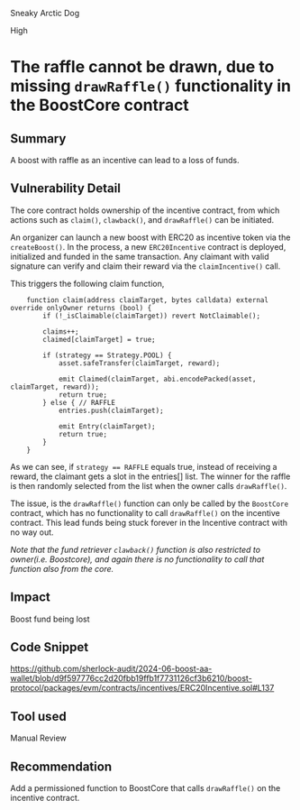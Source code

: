 Sneaky Arctic Dog

High

# The raffle cannot be drawn, due to missing `drawRaffle()` functionality in the BoostCore contract

## Summary
A boost with raffle as an incentive can lead to a loss of funds. 
## Vulnerability Detail

The core contract holds ownership of the incentive contract, from which actions such as `claim()`, `clawback()`, and `drawRaffle()` can be initiated. 

An organizer can launch a new boost with ERC20 as incentive token via the `createBoost()`. In the process, a new `ERC20Incentive` contract is deployed, initialized and funded in the same transaction. Any claimant with valid signature can verify and claim their reward via the `claimIncentive()` call. 

This triggers the following claim function, 
```solidity
    function claim(address claimTarget, bytes calldata) external override onlyOwner returns (bool) {
        if (!_isClaimable(claimTarget)) revert NotClaimable();

        claims++;
        claimed[claimTarget] = true;

        if (strategy == Strategy.POOL) {
            asset.safeTransfer(claimTarget, reward);

            emit Claimed(claimTarget, abi.encodePacked(asset, claimTarget, reward));
            return true;
        } else { // RAFFLE
            entries.push(claimTarget);

            emit Entry(claimTarget);
            return true;
        }
    }
```
As we can see,  if `strategy == RAFFLE` equals true, instead of receiving a reward, the claimant gets a slot in the entries[] list. The winner for the raffle is then randomly selected from the list when the owner calls `drawRaffle()`.

The issue, is the `drawRaffle()` function can only be called by the `BoostCore` contract, which has no functionality to call `drawRaffle()` on the incentive contract. This lead funds being stuck forever in the Incentive contract with no way out. 

*Note that the fund retriever `clawback()` function is also restricted to owner(i.e. Boostcore), and again there is no functionality to call that function also from the core.*
## Impact
Boost fund being lost
## Code Snippet
https://github.com/sherlock-audit/2024-06-boost-aa-wallet/blob/d9f597776cc2d20fbb19ffb1f7731126cf3b6210/boost-protocol/packages/evm/contracts/incentives/ERC20Incentive.sol#L137
## Tool used

Manual Review

## Recommendation
Add a permissioned function to BoostCore that calls `drawRaffle()` on the incentive contract. 